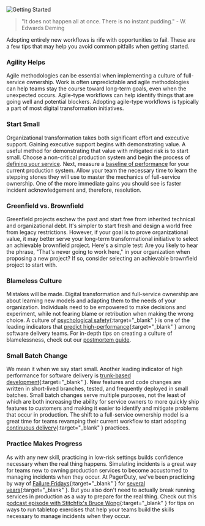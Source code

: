 ![Getting Started](/assets/images/headers/FSO-GettingStarted.png)

> "It does not happen all at once. There is no instant pudding." - W. Edwards Deming

Adopting entirely new workflows is rife with opportunities to fail. These are a few tips that may help you avoid common pitfalls when getting started.

### Agility Helps
Agile methodologies can be essential when implementing a culture of full-service ownership. Work is often unpredictable and agile methodologies can help teams stay the course toward long-term goals, even when the unexpected occurs. Agile-type workflows can help identify things that are going well and potential blockers. Adopting agile-type workflows is typically a part of most digital transformation initiatives.

### Start Small
Organizational transformation takes both significant effort and executive support. Gaining executive support begins with demonstrating value. A useful method for demonstrating that value with mitigated risk is to start small. Choose a non-critical production system and begin the process of [defining your service](../defining). Next, measure a [baseline of performance](../digital_transformation#demonstrating-value) for your current production system. Allow your team the necessary time to learn the stepping stones they will use to master the mechanics of full-service ownership. One of the more immediate gains you should see is faster incident acknowledgement and, therefore, resolution.

### Greenfield vs. Brownfield
Greenfield projects eschew the past and start free from inherited technical and organizational debt. It's simpler to start fresh and design a world free from legacy restrictions. However, if your goal is to prove organizational value, it may better serve your long-term transformational initiative to select an achievable brownfield project. Here's a simple test: Are you likely to hear the phrase, "That's never going to work here," in your organization when proposing a new project? If so, consider selecting an achievable brownfield project to start with.

### Blameless Culture
Mistakes will be made. Digital transformation and full-service ownership are about learning new models and adapting them to the needs of your organization. Individuals need to be empowered to make decisions and experiment, while not fearing blame or retribution when making the wrong choice. A culture of [psychological safety](https://rework.withgoogle.com/en/guides/understanding-team-effectiveness#foster-effective-team-behaviors){:target="_blank" } is one of the leading indicators that [predict high-performance](https://cloud.google.com/devops/state-of-devops/){:target="_blank" } among software delivery teams. For in-depth tips on creating a culture of blamelessness, check out our [postmortem guide](https://postmortems.pagerduty.com/).

### Small Batch Change
We mean it when we say start small. Another leading indicator of high performance for software delivery is [trunk-based development](https://trunkbaseddevelopment.com/){:target="_blank" }. New features and code changes are written in short-lived branches, tested, and frequently deployed in small batches. Small batch changes serve multiple purposes, not the least of which are both increasing the ability for service owners to more quickly ship features to customers and making it easier to identify and mitigate problems that occur in production. The shift to a full-service ownership model is a great time for teams revamping their current workflow to start adopting [continuous delivery](https://continuousdelivery.com/){:target="_blank" } practices.

### Practice Makes Progress
As with any new skill, practicing in low-risk settings builds confidence necessary when the real thing happens. Simulating incidents is a great way for teams new to owning production services to become accustomed to managing incidents when they occur. At PagerDuty, we've been practicing by way of [Failure Fridays](https://www.pagerduty.com/blog/failure-friday-at-pagerduty/){:target="_blank" } for [several years](https://www.pagerduty.com/blog/failure-fridays-four-years/){:target="_blank" }. But you also don't need to actually break running services in production as a way to prepare for the real thing. Check out this [podcast episode with Stitchfix's Bruce Wong](https://www.pageittothelimit.com/chaos-engineering-with-bruce-wong/){:target="_blank" } for tips on ways to run tabletop exercises that help your teams build the skills necessary to manage incidents when they occur.
